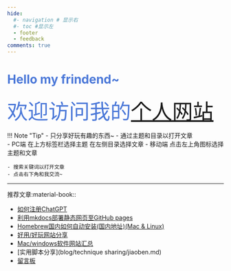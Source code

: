 ```yaml
---
hide:
  #- navigation # 显示右
  #- toc #显示左
  - footer
  - feedback
comments: true
---
```


<!-- <div align=center> 
         <img src="https://readme-typing-svg.herokuapp.com?color=%2336BCF7&size=32&center=true&vCenter=true&width=600&height=50&lines=My+hobby:+;I+Love+coffee;I+Love+books;I+Love+Program" alt="Headline;" /> 
     </div>  -->

# <font color= #4b78d8 >**Hello my frindend~**</font>
 <font face="宋体" color= #4b78d8 size=7 >欢迎访问我的<a href="https://wcowin.work/" target="_blank">个人网站</a>  </font>
  <!-- :fontawesome-brands-twitter:{ .twitter } -->

!!! Note "Tip"
    - 只分享好玩有趣的东西~
    - 通过主题和目录以打开文章  
        - PC端 在上方标签栏选择主题 在左侧目录选择文章
        - 移动端 点击左上角图标选择主题和文章   

    - 搜索关键词以打开文章
    - 点击右下角和我交流~



***
推荐文章:material-book::  

  - [如何注册ChatGPT](develop/ChatGPT.md)
  - [利用mkdocs部署静态网页至GitHub pages](blog/Mkdocs/mkdocs1.md)
  - [Homebrew国内如何自动安装(国内地址)(Mac & Linux)](blog/Mac/homebrew.md)
  - [好用/好玩网站分享](blog/Webplay.md)
  - [Mac/windows软件网站汇总](blog/macsoft.md )
  - [实用脚本分享](blog/technique sharing/jiaoben.md)
  - [留言板](waline.md)
 
  

<!-- <script src="https://giscus.app/client.js"
        data-repo="Wcowin/hexo-site-comments"
        data-repo-id="R_kgDOIl9OJA"
        data-category="Announcements"
        data-category-id="DIC_kwDOIl9OJM4CTHDe"
        data-mapping="pathname"
        data-strict="0"
        data-reactions-enabled="1"
        data-emit-metadata="0"
        data-input-position="bottom"
        data-theme="preferred_color_scheme"
        data-lang="zh-CN"
        crossorigin="anonymous"
        async>
</script> -->


<!-- <script src="https://elephant.ai/static/js/chatbot.js" id="38de9df37a2d4f9db37c9513392ff035"></script> -->

<!-- <link type="text/css" rel="stylesheet" href="ckplayer/css/ckplayer.css" />
<script type="text/javascript" src="ckplayer/js/ckplayer.js" charset="UTF-8"></script>
<div class="video" style="width: 600px;height: 400px;">播放器容器</div>
<script type="text/javascript">
    //定义一个变量：videoObject，用来做为视频初始化配置
    var videoObject = {
        container: '.video', //“#”代表容器的ID，“.”或“”代表容器的class
        smallWindows:true,//是否启用小窗口模式
        menu:null,//右键菜单
        video: 'http://ckplayer-video.oss-cn-shanghai.aliyuncs.com/sample-mp4/05cacb4e02f9d9e.mp4'//视频地址
    };
    var player = new ckplayer(videoObject);//初始化播放器
</script> -->

